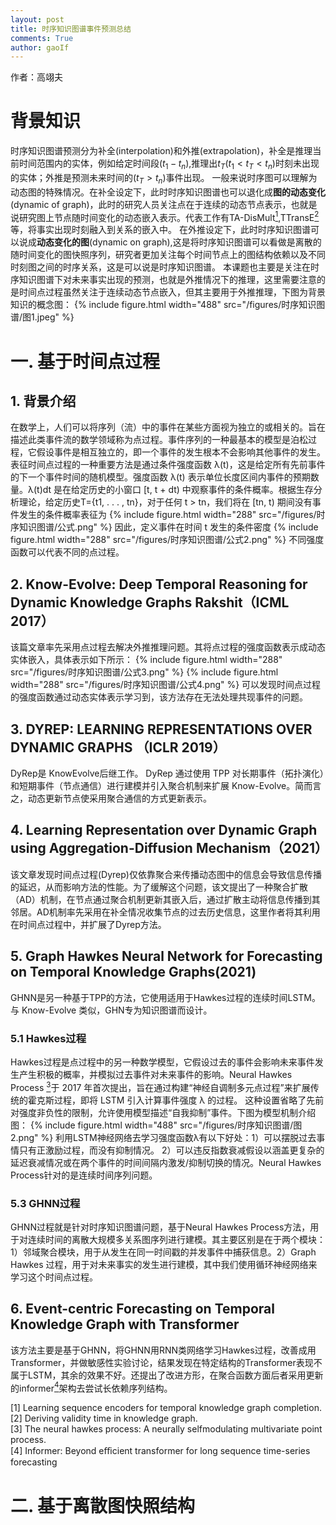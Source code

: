 ```yaml
---
layout: post
title: 时序知识图谱事件预测总结
comments: True
author: gaoIf
---
```

作者：高翊夫

# 背景知识
时序知识图谱预测分为补全(interpolation)和外推(extrapolation)，补全是推理当前时间范围内的实体，例如给定时间段($t_1-t_n$),推理出$t_T$($t_1<t_T<t_n$)时刻未出现的实体；外推是预测未来时间的($t_T>t_n$)事件出现。
一般来说时序图可以理解为动态图的特殊情况。在补全设定下，此时时序知识图谱也可以退化成**图的动态变化**(dynamic of graph)，此时的研究人员关注点在于连续的动态节点表示，也就是说研究图上节点随时间变化的动态嵌入表示。代表工作有TA-DisMult[<sup>1</sup>](#refer-anchor-1),TTransE[<sup>2</sup>](#refer-anchor-2)等，将事实出现时刻融入到关系的嵌入中。
在外推设定下，此时时序知识图谱可以说成**动态变化的图**(dynamic on graph),这是将时序知识图谱可以看做是离散的随时间变化的图快照序列，研究者更加关注每个时间节点上的图结构依赖以及不同时刻图之间的时序关系，这是可以说是时序知识图谱。
本课题也主要是关注在时序知识图谱下对未来事实出现的预测，也就是外推情况下的推理，这里需要注意的是时间点过程虽然关注于连续动态节点嵌入，但其主要用于外推推理，下图为背景知识的概念图：
{% include figure.html  width="488" src="/figures/时序知识图谱/图1.jpeg" %}


# 一. 基于时间点过程
## 1. 背景介绍
在数学上，人们可以将序列（流）中的事件在某些方面视为独立的或相关的。旨在描述此类事件流的数学领域称为点过程。事件序列的一种最基本的模型是泊松过程，它假设事件是相互独立的，即一个事件的发生根本不会影响其他事件的发生。表征时间点过程的一种重要方法是通过条件强度函数 λ(t)，这是给定所有先前事件的下一个事件时间的随机模型。强度函数 λ(t) 表示单位长度区间内事件的预期数量。λ(t)dt 是在给定历史的小窗口 [t, t + dt) 中观察事件的条件概率。根据生存分析理论，给定历史T={t1, . . . , tn}，对于任何 t > tn，我们将在 [tn, t) 期间没有事件发生的条件概率表征为
{% include figure.html  width="288" src="/figures/时序知识图谱/公式.png" %}
因此，定义事件在时间 t 发生的条件密度
{% include figure.html  width="288" src="/figures/时序知识图谱/公式2.png" %}
不同强度函数可以代表不同的点过程。
## 2. Know-Evolve: Deep Temporal Reasoning for Dynamic Knowledge Graphs Rakshit（ICML 2017）
该篇文章率先采用点过程去解决外推推理问题。其将点过程的强度函数表示成动态实体嵌入，具体表示如下所示：
{% include figure.html  width="288" src="/figures/时序知识图谱/公式3.png" %}
{% include figure.html  width="288" src="/figures/时序知识图谱/公式4.png" %}
可以发现时间点过程的强度函数通过动态实体表示学习到，该方法存在无法处理共现事件的问题。

## 3. DYREP: LEARNING REPRESENTATIONS OVER DYNAMIC GRAPHS （ICLR 2019）
DyRep是 KnowEvolve后继工作。 DyRep 通过使用 TPP 对长期事件（拓扑演化）和短期事件（节点通信）进行建模并引入聚合机制来扩展 Know-Evolve。简而言之，动态更新节点使采用聚合通信的方式更新表示。

## 4. Learning Representation over Dynamic Graph using Aggregation-Diffusion Mechanism（2021）
该文章发现时间点过程(Dyrep)仅依靠聚合来传播动态图中的信息会导致信息传播的延迟，从而影响方法的性能。为了缓解这个问题，该文提出了一种聚合扩散（AD）机制，在节点通过聚合机制更新其嵌入后，通过扩散主动将信息传播到其邻居。AD机制率先采用在补全情况收集节点的过去历史信息，这里作者将其利用在时间点过程中，并扩展了Dyrep方法。

## 5. Graph Hawkes Neural Network for Forecasting on Temporal Knowledge Graphs(2021)

GHNN是另一种基于TPP的方法，它使用适用于Hawkes过程的连续时间LSTM。与 Know-Evolve 类似，GHN专为知识图谱而设计。
### 5.1 Hawkes过程
Hawkes过程是点过程中的另一种数学模型，它假设过去的事件会影响未来事件发生产生积极的概率，并模拟过去事件对未来事件的影响。Neural Hawkes Process [<sup>3</sup>](#refer-anchor-3)于 2017 年首次提出，旨在通过构建“神经自调制多元点过程”来扩展传统的霍克斯过程，即将 LSTM 引入计算事件强度 λ 的过程。 这种设置省略了先前对强度非负性的限制，允许使用模型描述“自我抑制”事件。下图为模型机制介绍图：
{% include figure.html  width="488" src="/figures/时序知识图谱/图2.png" %}
利用LSTM神经网络去学习强度函数λ有以下好处：1）可以摆脱过去事情只有正激励过程，而没有抑制情况。 2）可以违反指数衰减假设以涵盖更复杂的延迟衰减情况或在两个事件的时间间隔内激发/抑制切换的情况。Neural Hawkes Process针对的是连续时间序列问题。

### 5.3 GHNN过程

GHNN过程就是针对时序知识图谱问题，基于Neural Hawkes Process方法，用于对连续时间的离散大规模多关系图序列进行建模。其主要区别是在于两个模块：1）邻域聚合模块，用于从发生在同一时间戳的并发事件中捕获信息。2）Graph Hawkes 过程，用于对未来事实的发生进行建模，其中我们使用循环神经网络来学习这个时间点过程。

## 6. Event-centric Forecasting on Temporal Knowledge Graph with Transformer
该方法主要是基于GHNN，将GHNN用RNN类网络学习Hawkes过程，改善成用Transformer，并做敏感性实验讨论，结果发现在特定结构的Transformer表现不属于LSTM，其余的效果不好。还提出了改进方形，在聚合函数方面后者采用更新的informer[<sup>4</sup>](#refer-anchor-4)架构去尝试长依赖序列结构。
<div id="refer-anchor-1"></div>
[1] Learning sequence encoders for temporal knowledge graph completion.
<div id="refer-anchor-2"></div>
[2] Deriving validity time in knowledge graph.
<div id="refer-anchor-3"></div>
[3] The neural hawkes process: A neurally selfmodulating multivariate point process.
<div id="refer-anchor-4"></div>
[4] Informer: Beyond eﬃcient transformer for long sequence time-series forecasting

# 二. 基于离散图快照结构